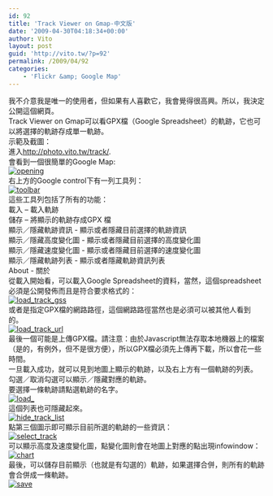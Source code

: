 ```yaml
---
id: 92
title: 'Track Viewer on Gmap-中文版'
date: '2009-04-30T04:18:34+00:00'
author: Vito
layout: post
guid: 'http://vito.tw/?p=92'
permalink: /2009/04/92
categories:
    - 'Flickr &amp; Google Map'
---
```


我不介意我是唯一的使用者，但如果有人喜歡它，我會覺得很高興。所以，我決定公開這個網頁。  
Track Viewer on Gmap可以看GPX檔（Google Spreadsheet）的軌跡，它也可以將選擇的軌跡存成單一軌跡。  
示範及截圖：  
進入<http://photo.vito.tw/track/>.  
會看到一個很簡單的Google Map:  
[![opening](http://vito.tw/wp-content/uploads/2009/04/opening.png "opening")](http://vito.tw/?attachment_id=79)  
右上方的Google control下有一列工具列：  
[![toolbar](http://vito.tw/wp-content/uploads/2009/04/toolbar.png "toolbar")](http://vito.tw/?attachment_id=76)  
這些工具列包括了所有的功能：  
載入 – 載入軌跡  
儲存 – 將顯示的軌跡存成GPX 檔  
顯示／隱藏軌跡資訊 - 顯示或者隱藏目前選擇的軌跡資訊  
顯示／隱藏高度變化圖 - 顯示或者隱藏目前選擇的高度變化圖  
顯示／隱藏速度變化圖 - 顯示或者隱藏目前選擇的速度變化圖  
顯示／隱藏軌跡列表 - 顯示或者隱藏軌跡資訊列表  
About - 關於  
從載入開始看，可以載入Google Spreadsheet的資料，當然，這個spreadsheet必須是公開發佈而且是符合要求格式的：  
[![load_track_gss](http://vito.tw/wp-content/uploads/2009/04/load_track_gss.png "load_track_gss")](http://vito.tw/?attachment_id=82)  
或者是指定GPX檔的網路路徑，這個網路路徑當然也是必須可以被其他人看到的。  
[![load_track_url](http://vito.tw/wp-content/uploads/2009/04/load_track_url.png "load_track_url")](http://vito.tw/?attachment_id=81)  
最後一個可能是上傳GPX檔。請注意：由於Javascript無法存取本地機器上的檔案（是的，有例外，但不是很方便），所以GPX檔必須先上傳再下載，所以會花一些時間。  
一旦載入成功，就可以見到地圖上顯示的軌跡，以及右上方有一個軌跡的列表。  
勾選／取消勾選可以顯示／隱藏對應的軌跡。  
要選擇一條軌跡請點選軌跡的名字。  
[![load_](http://vito.tw/wp-content/uploads/2009/04/load_.png "load_")](http://vito.tw/?attachment_id=83)  
這個列表也可隱藏起來。  
[![hide_track_list](http://vito.tw/wp-content/uploads/2009/04/hide_track_list.png "hide_track_list")](http://vito.tw/?attachment_id=84)  
點第三個圖示即可顯示目前所選的軌跡的一些資訊：  
[![select_track](http://vito.tw/wp-content/uploads/2009/04/select_track.png "select_track")](http://vito.tw/?attachment_id=77)  
可以顯示高度及速度變化圖，點變化圖則會在地圖上對應的點出現infowindow：  
[![chart](http://vito.tw/wp-content/uploads/2009/04/chart.png "chart")](http://vito.tw/?attachment_id=86)  
最後，可以儲存目前顯示（也就是有勾選的）軌跡，如果選擇合併，則所有的軌跡會合併成一條軌跡。  
[![save](http://vito.tw/wp-content/uploads/2009/04/save.png "save")](http://vito.tw/?attachment_id=78)
